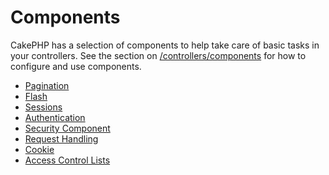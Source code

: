 # Components

CakePHP has a selection of components to help take care of basic tasks in your
controllers. See the section on [/controllers/components](controllers/components.md) for how to
configure and use components.

- [Pagination](core-libraries/components/pagination.md)
- [Flash](core-libraries/components/flash.md)
- [Sessions](core-libraries/components/sessions.md)
- [Authentication](core-libraries/components/authentication.md)
- [Security Component](core-libraries/components/security-component.md)
- [Request Handling](core-libraries/components/request-handling.md)
- [Cookie](core-libraries/components/cookie.md)
- [Access Control Lists](core-libraries/components/access-control-lists.md)
